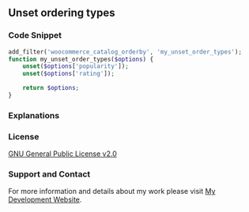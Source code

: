 ## Unset ordering types

### Code Snippet

```php
add_filter('woocommerce_catalog_orderby', 'my_unset_order_types');
function my_unset_order_types($options) {
	unset($options['popularity']);
	unset($options['rating']);

	return $options;
}
```
### Explanations

### License

[GNU General Public License v2.0](https://github.com/dedewiweka/snippets/blob/main/LICENSE)

### Support and Contact

For more information and details about my work please visit [My Development Website](https://dede.wiweka.com/development).